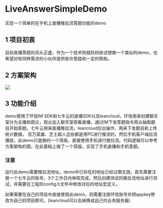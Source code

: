 # LiveAnswerSimpleDemo
实现一个简单的在手机上直播推拉流答题功能的demo

## 1 项目初衷

目前直播答题的风头正盛，作为一个技术狗就跃跃欲试想做一个类似的demo，也希望对有同样需求的小伙伴提供些许思路和一定的帮助。

## 2 方案架构

![](https://thumbnail0.baidupcs.com/thumbnail/942e4d7c22579c463bd06f8197a0afaf?fid=2505445054-250528-371188459423429&time=1519808400&rt=sh&sign=FDTAER-DCb740ccc5511e5e8fedcff06b081203-6pmxKVgtvghKtJt32brHKTnSugk%3D&expires=8h&chkv=0&chkbd=0&chkpc=&dp-logid=1361613201116581468&dp-callid=0&size=c710_u400&quality=100&vuk=-&ft=video.png)

## 3 功能介绍

demo使用了环信IM SDK和七牛云的直播SDK以及leancloud，环信用来创建聊天室分为主播和观众，观众加入聊天室观看直播，通过IM下发答题指令观众抽取题目开始答题。七牛云用来直播推拉流。leancloud后台操作，用来下发题目和上传统计数据。
百万英雄、芝士超人这些都是用PC进行推流的，然后手机客户端拉流播放。此demo只是做的一个简版，直接使用手机进行推拉流。代码逻辑可以参考方案架构的图，在此基础上做了一个简版，实现了手机直播和手机答题。

### 注意

运行此demo需要推拉流地址，demo中已存在的地址已经过期无效。首先需要注册一个七牛云的账号，3个工作日内审核完成，然后创建测试的推拉流地址进行测试，并需要在工程的config.h文件中修改对应的地址宏定义。

如果需要在自己的项目中直接使用此demo，则需要注册环信账号并把appkey修改为自己的项目即可。(leancloud可以去掉换成自己的业务服务器)

